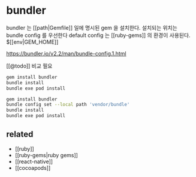 # bundler

bundler 는 [[path|Gemfile]] 일에 명시된 gem 을 설치한다.
설치되는 위치는 bundle config 를 우선한다
default config 는 [[ruby-gems]] 의 환경이 사용된다. $[[env|GEM_HOME]] 

https://bundler.io/v2.2/man/bundle-config.1.html

[[@todo]] 비교 필요

```sh
gem install bundler
bundle install
bundle exe pod install
```

```sh
gem install bundler
bundle config set --local path 'vendor/bundle'
bundle install
bundle exe pod install
```

## related
- [[ruby]]
- [[ruby-gems|ruby gems]]
- [[react-native]]
- [[cocoapods]]

